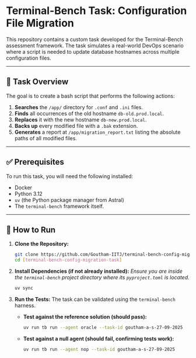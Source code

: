 # Terminal-Bench Task: Configuration File Migration

This repository contains a custom task developed for the Terminal-Bench assessment framework. The task simulates a real-world DevOps scenario where a script is needed to update database hostnames across multiple configuration files.

---

## 📝 Task Overview

The goal is to create a bash script that performs the following actions:

1.  **Searches** the `/app/` directory for `.conf` and `.ini` files.
2.  **Finds** all occurrences of the old hostname `db-old.prod.local`.
3.  **Replaces** it with the new hostname `db-new.prod.local`.
4.  **Backs up** every modified file with a `.bak` extension.
5.  **Generates** a report at `/app/migration_report.txt` listing the absolute paths of all modified files.

---

## ✅ Prerequisites

To run this task, you will need the following installed:

- Docker
- Python 3.12
- `uv` (the Python package manager from Astral)
- The `terminal-bench` framework itself.

---

## 🚀 How to Run

1.  **Clone the Repository:**

    ```bash
    git clone https://github.com/Goutham-IITJ/terminal-bench-config-migration-task.git
    cd [terminal-bench-config-migration-task]
    ```

2.  **Install Dependencies (if not already installed):**
    _Ensure you are inside the `terminal-bench` project directory where its `pyproject.toml` is located._

    ```bash
    uv sync
    ```

3.  **Run the Tests:**
    The task can be validated using the `terminal-bench` harness.

    - **Test against the reference solution (should pass):**

      ```bash
      uv run tb run --agent oracle --task-id goutham-a-s-27-09-2025
      ```

    - **Test against a null agent (should fail, confirming tests work):**
      ```bash
      uv run tb run --agent nop --task-id goutham-a-s-27-09-2025
      ```
